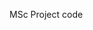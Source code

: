 MSc Project code                                                                                                                                                    
